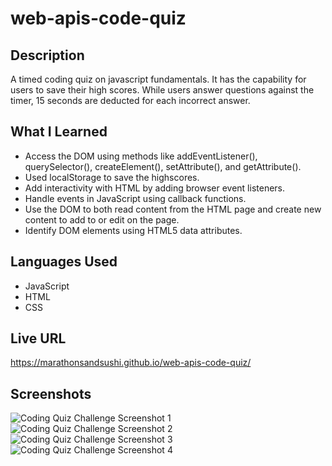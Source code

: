 # web-apis-code-quiz

## Description
A timed coding quiz on javascript fundamentals. It has the capability for users to save their high scores. While users answer questions against the timer, 15 seconds are deducted for each incorrect answer.

## What I Learned
- Access the DOM using methods like addEventListener(), querySelector(), createElement(), setAttribute(), and getAttribute().
- Used localStorage to save the highscores.
- Add interactivity with HTML by adding browser event listeners.
- Handle events in JavaScript using callback functions.
- Use the DOM to both read content from the HTML page and create new content to add to or edit on the page.
- Identify DOM elements using HTML5 data attributes.

## Languages Used
* JavaScript
* HTML
* CSS

## Live URL
https://marathonsandsushi.github.io/web-apis-code-quiz/

## Screenshots
![Coding Quiz Challenge Screenshot 1](https://user-images.githubusercontent.com/98371322/156951816-7020698d-7764-44d2-8961-095871721099.png)
![Coding Quiz Challenge Screenshot 2](https://user-images.githubusercontent.com/98371322/156951976-cbed73fc-df9f-46ae-994c-37317dcd7373.png)
![Coding Quiz Challenge Screenshot 3](https://user-images.githubusercontent.com/98371322/156952040-1e616dff-c721-4cd9-b7be-4c31bb827980.png)
![Coding Quiz Challenge Screenshot 4](https://user-images.githubusercontent.com/98371322/156952073-50601f90-ba5f-4f21-999a-95e5071aae16.png)
